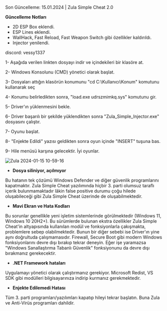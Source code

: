 Son Güncelleme: 15.01.2024 | Zula Simple Cheat 2.0

**Güncelleme Notları**
- 2D ESP Box eklendi.
- ESP Lines eklendi.
- WallHack, Fast Reload, Fast Weapon Switch gibi özellikler kaldırıldı.
- Injector yenilendi.

discord: vessy1337


1- Aşağıda verilen linkten dosyayı indir ve içindekileri bir klasöre at.

2- Windows Konsolunu (CMD) yönetici olarak başlat.

3- Dosyaları attığın klasörün konumunu "cd C:\Kullanıcı\Konum" komutunu kullanarak seç

4- Konumu belirledikten sonra, "load.exe udrszmimkq.sys" komutunu gir.

5- Driver'ın yüklenmesini bekle.

6- Driver başarılı bir şekilde yüklendikten sonra "Zula_Simple_Injector.exe" dosyasını çalıştır.

7- Oyunu başlat.

8- "Enjekte Edildi" yazısı geldikten sonra oyun içinde "INSERT" tuşuna bas.

9- Hile menüsü karşına gelecektir. İyi oyunlar.


![Zula 2024-01-15 10-59-16](https://github.com/adonias-1337/zula-simple-cheat/assets/81821456/4e5e9ebf-3d0d-4a9f-bd67-c16c8713884d)



- **Dosya siliniyor, açılmıyor**

Bu hatanın tek çözümü Windows Defender ve diğer güvenlik programlarını kapatmaktır.
Zula Simple Cheat yazılımında hiçbir 3. parti olumsuz taraflı içerik bulunmamaktadır lâkin false positive durumu çoğu hilede oluşabileceği gibi Zula Simple Cheat üzerinde de oluşabilmektedir.

- **Mavi Ekran ve Hata Kodları**

Bu sorunlar genellikle yeni işletim sistemlerinde görülmektedir (Windows 11, Windows 10 20H2+). Bu sürümlerde bulunan ekstra özellikler Zula Simple Cheat'in altyapısında kullanılan modül ve fonksiyonlarla çakışmakta, problemlere sebep olabilmektedir. Bunun bir diğer sebebi ise Driver'ın yine aynı doğrultuda çalışmamasıdır. Firewall, Secure Boot gibi modern Windows fonksiyonlarını devre dışı bırakıp tekrar deneyin. Eğer işe yaramazsa "Windows Sanallaştırma Tabanlı Güvenlik" fonksiyonunu da devre dışı bırakmanız gerekecektir.

- **.NET Framework hataları**

Uygulamayı yönetici olarak çalıştırmanız gerekiyor. Microsoft Redist, VS SDK gibi modülleri bilgisayarınıza indirip kurmanız gerekmektedir.

- **Enjekte Edilemedi Hatası**

Tüm 3. parti programları/yazılımları kapatıp hileyi tekrar başlatın. Buna Zula ve Anti-Virüs programları dahildir.

